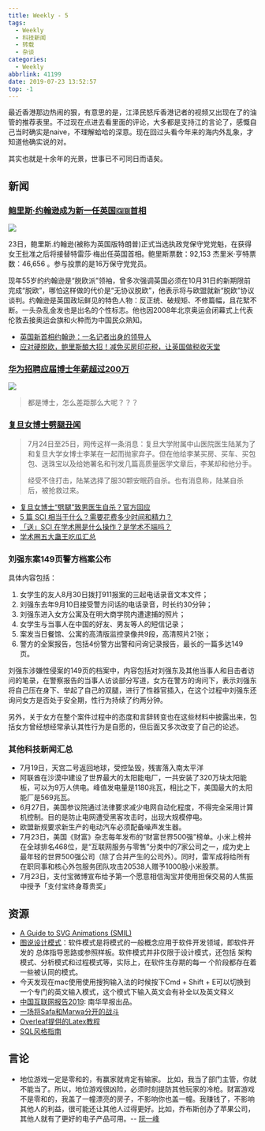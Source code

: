 ```yaml
---
title: Weekly - 5
tags:
  - Weekly
  - 科技新闻
  - 转载
  - 杂谈
categories:
  - Weekly
abbrlink: 41199
date: 2019-07-23 13:52:57
top: -1
---
```


最近香港那边热闹的狠，有意思的是，江泽民怒斥香港记者的视频又出现在了的油管的推荐表里。不过现在点进去看里面的评论，大多都是支持江的言论了，感慨自己当时确实是naive，不理解蛤哈的深意。现在回过头看今年来的海内外乱象，才知道他确实说的对。

其实也就是十余年的光景，世事已不可同日而语矣。

## 新闻

### [鲍里斯·约翰逊成为新一任英国🇬🇧首相](http://www.xinhuanet.com/world/2019-07/23/c_1124789557.htm)

![](https://imgs.codewoody.com/uploads/big/e13d52707f66863d9863cb22b18eacf5.jpg)

23日，鲍里斯.约翰逊(被称为英国版特朗普)正式当选执政党保守党党魁，在获得女王批准之后将接替特雷莎·梅出任英国首相。鲍里斯票数：92,153 杰里米·亨特票数：46,656 。参与投票的是16万保守党党员。

现年55岁的约翰逊是“脱欧派”领袖，曾多次强调英国必须在10月31日的新期限前完成“脱欧”，哪怕这样做的代价是“无协议脱欧”，他表示将与欧盟就新“脱欧”协议谈判。约翰逊是英国政坛鲜见的特色人物：反正统、破规矩、不修篇幅，且花絮不断。一头杂乱金发也是出名的个性标志。他也因2008年北京奥运会闭幕式上代表伦敦去接奥运会旗和火种而为中国民众熟知。

- [英国新首相约翰逊：一名记者出身的领导人](https://www.bbc.com/zhongwen/simp/uk-49086056)
- [应对硬脱欧，鲍里斯酿大招！减免买房印花税，让英国做税收天堂](https://zhuanlan.zhihu.com/p/71608056)

### [华为招聘应届博士年薪超过200万](https://www.zhihu.com/question/336418328/answer/759298963)

![](https://imgs.codewoody.com/uploads/big/f367b414a40dd1ff08320bf773b4acd3.jpg)

> 都是博士，怎么差距那么大呢？？？

### [复旦女博士劈腿丑闻](https://www.zhihu.com/question/336719951)

> 7月24日至25日，网传这样一条消息：复旦大学附属中山医院医生陆某为了和复旦大学女博士李某在一起而抛家弃子。但在他给李某买房、买车、买包包、送珠宝以及给她署名和刊发几篇高质量医学文章后，李某却和他分手。
>
> 经受不住打击，陆某选择了服30颗安眠药自杀。也有消息称，陆某自杀后，被抢救过来。

- [复旦女博士“劈腿”致男医生自杀？官方回应](https://news.ifeng.com/c/7obH6tZYJYu)
- [5 篇 SCI 相当于什么？需要花费多少时间和精力？](https://www.zhihu.com/question/336815292)
- [「送」SCI 在学术圈是什么操作？是学术不端吗？](https://www.zhihu.com/question/336818804)
- [学术圈五大蛊王吃瓜汇总](https://www.zhihu.com/question/336719951/answer/761750649)

### 刘强东案149页警方档案公布

具体内容包括：

1. 女学生的友人8月30日拨打911报案的三起电话录音文本文件；
2. 刘强东去年9月10日接受警方问话的电话录音，时长约30分钟；
3. 刘强东进入女方公寓及在明大商学院内遭逮捕的照片；
4. 女学生与当事人在中国的好友、男友等人的短信记录；
5. 案发当日餐馆、公寓的高清版监控录像共9段，高清照片21张；
6. 警方的全案报告，包括4份警方出警和问询记录报告，最长的一篇多达149页。

刘强东涉嫌性侵案的149页的档案中，内容包括对刘强东及其他当事人和目击者访问的笔录，在警察报告的当事人访谈部分写道，女方在警方的询问下，表示刘强东将自己压在身下、举起了自己的双腿，进行了性器官插入，在这个过程中刘强东还询问女方是否处于安全期，性行为持续了约两分钟。

另外，关于女方在整个案件过程中的态度和言辞转变也在这些材料中披露出来，包括女方曾经想经常承认其性行为是自愿的，但后面又多次改变了自己的论述。

### 其他科技新闻汇总

- 7月19日，天宫二号返回地球，受控坠毁，残害落入南太平洋
- 阿联酋在沙漠中建设了世界最大的太阳能电厂，一共安装了320万块太阳能板，可以为9万人供电。峰值发电量是1180兆瓦，相比之下，美国最大的太阳能厂是569兆瓦。
- 6月27日，美国参议院通过法律要求减少电网自动化程度，不得完全采用计算机控制。目的是防止电网遭受黑客攻击时，出现大规模停电。
- 欧盟新规要求新生产的电动汽车必须配备噪声发生器。
- 7月23日，美国《财富》杂志每年发布的“财富世界500强”榜单。小米上榜并在全球排名468位，是“互联网服务与零售”分类中的7家公司之一，成为史上最年轻的世界500强公司（除了合并产生的公司外）。同时，雷军成将给所有在职同事和核心外包服务团队攻击20538人赠予1000股小米股票。
- 7月23日，支付宝微博宣布给予第一个愿意相信淘宝并使用担保交易的人焦振中授予「支付宝终身尊贵奖」

## 资源

- [A Guide to SVG Animations (SMIL)](https://css-tricks.com/guide-svg-animations-smil/)
- [图说设计模式](https://design-patterns.readthedocs.io/zh_CN/latest/)：软件模式是将模式的一般概念应用于软件开发领域，即软件开发的 总体指导思路或参照样板。软件模式并非仅限于设计模式，还包括 架构模式、分析模式和过程模式等，实际上，在软件生存期的每一 个阶段都存在着一些被认同的模式。
- 今天发现在mac使用使用搜狗输入法的时候按下Cmd + Shift + E可以切换到一个专门的英文输入模式，这个模式下输入英文会有补全以及英文释义
- [中国互联网报告2019](https://www.scmp.com/china-internet-report): 南华早报出品。
- [一场将Safa和Marwa分开的战斗](https://www.bbc.co.uk/news/extra/PLNMqvmycN/conjoined-twins)
- [Overleaf提供的Latex教程](https://www.overleaf.com/learn/latex/Learn_LaTeX_in_30_minutes)
- [SQL风格指南](https://github.com/mattm/sql-style-guide#guidelines)

## 言论

- 地位游戏一定是零和的，有赢家就肯定有输家。 比如，我当了部门主管，你就不能当了。所以，地位游戏很凶险，必须时刻提防其他玩家的冷枪。财富游戏不是零和的，我盖了一幢漂亮的房子，不影响你也盖一幢。我赚钱了，不影响其他人的利益，很可能还让其他人过得更好。比如，乔布斯创办了苹果公司，其他人就有了更好的电子产品可用。-- [阮一峰](http://www.ruanyifeng.com/blog/2019/07/weekly-issue-66.html)
